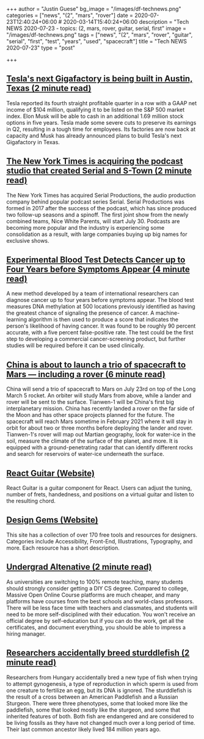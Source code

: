 +++
author = "Justin Guese"
bg_image = "/images/df-technews.png"
categories = ["news", "(2", "mars", "rover"]
date = 2020-07-23T12:40:24+06:00 # 2020-03-14T15:40:24+06:00
description = "Tech NEWS 2020-07-23 - topics: (2, mars, rover, guitar, serial, first"
image = "/images/df-technews.png"
tags = ["news", "(2", "mars", "rover", "guitar", "serial", "first", "test", "years", "used", "spacecraft"]
title = "Tech NEWS 2020-07-23"
type = "post"

+++

## [Tesla's next Gigafactory is being built in Austin, Texas (2 minute read)](https://www.engadget.com/teslas-q-2-earnings-could-qualify-the-company-for-an-sp-500-listing-213918329.html/1/010001737b249c74-a9274060-7464-427e-8337-1744ebee95a2-000000/qqn9tX83ZrgupA8qfvKgcfkwDEdN_VYQ_qkgmRwzP6c=151)

Tesla reported its fourth straight profitable quarter in a row with a GAAP net income of $104 million, qualifying it to be listed on the S&P 500 market index. Elon Musk will be able to cash in an additional 1.69 million stock options in five years. Tesla made some severe cuts to preserve its earnings in Q2, resulting in a tough time for employees. Its factories are now back at capacity and Musk has already announced plans to build Tesla's next Gigafactory in Texas.

## [The New York Times is acquiring the podcast studio that created Serial and S-Town (2 minute read)](https://www.theverge.com/2020/7/22/21335013/the-new-york-times-acquires-serial-productions-podcasts-this-american-life/1/010001737b249c74-a9274060-7464-427e-8337-1744ebee95a2-000000/Zx_iliQzfapHKqTJdwUsEi7w_SC2sXcoydeagwLiksc=151)

The New York Times has acquired Serial Productions, the audio production company behind popular podcast series Serial. Serial Productions was formed in 2017 after the success of the podcast, which has since produced two follow-up seasons and a spinoff. The first joint show from the newly combined teams, Nice White Parents, will start July 30. Podcasts are becoming more popular and the industry is experiencing some consolidation as a result, with large companies buying up big names for exclusive shows.

## [Experimental Blood Test Detects Cancer up to Four Years before Symptoms Appear (4 minute read)](https://www.scientificamerican.com/article/experimental-blood-test-detects-cancer-up-to-four-years-before-symptoms-appear//1/010001737b249c74-a9274060-7464-427e-8337-1744ebee95a2-000000/IAOW-vCO14sRMI9szB9nRPboIcI6SU8SXYdAW4vOi10=151)

A new method developed by a team of international researchers can diagnose cancer up to four years before symptoms appear. The blood test measures DNA methylation at 500 locations previously identified as having the greatest chance of signaling the presence of cancer. A machine-learning algorithm is then used to produce a score that indicates the person's likelihood of having cancer. It was found to be roughly 90 percent accurate, with a five percent false-positive rate. The test could be the first step to developing a commercial cancer-screening product, but further studies will be required before it can be used clinically.

## [China is about to launch a trio of spacecraft to Mars — including a rover (6 minute read)](https://www.theverge.com/2020/7/22/21330251/china-tianwen-1-mars-mission-rover-lander-orbiter-long-march-5-launch/1/010001737b249c74-a9274060-7464-427e-8337-1744ebee95a2-000000/IJ6hx6GKfVvqCwZETUi47xbAMbYKNWooJwjAeAf8Rwc=151)

China will send a trio of spacecraft to Mars on July 23rd on top of the Long March 5 rocket. An orbiter will study Mars from above, while a lander and rover will be sent to the surface. Tianwen-1 will be China's first big interplanetary mission. China has recently landed a rover on the far side of the Moon and has other space projects planned for the future. The spacecraft will reach Mars sometime in February 2021 where it will stay in orbit for about two or three months before deploying the lander and rover. Tianwen-1's rover will map out Martian geography, look for water-ice in the soil, measure the climate of the surface of the planet, and more. It is equipped with a ground-penetrating radar that can identify different rocks and search for reservoirs of water-ice underneath the surface.

## [React Guitar (Website)](https://react-guitar.com//1/010001737b249c74-a9274060-7464-427e-8337-1744ebee95a2-000000/UPhDlin0ebN0uX1TDHE_oe5gaAWTl9UIq0yWZqP-6eQ=151)

React Guitar is a guitar component for React. Users can adjust the tuning, number of frets, handedness, and positions on a virtual guitar and listen to the resulting chord.

## [Design Gems (Website)](https://www.designgems.co//1/010001737b249c74-a9274060-7464-427e-8337-1744ebee95a2-000000/LEVyxkCj2_jiTVE9mkGY1kXWR_HCOmzHjwAMR6wCfQQ=151)

This site has a collection of over 170 free tools and resources for designers. Categories include Accessibility, Front-End, Illustrations, Typography, and more. Each resource has a short description.

## [Undergrad Altenative (2 minute read)](https://www.pashabitz.com/posts/undergrad-altenative//1/010001737b249c74-a9274060-7464-427e-8337-1744ebee95a2-000000/bi4TOM40ydlNfdQ_59YTe3tGoBeP0_W6-gWRKnzf2kk=151)

As universities are switching to 100% remote teaching, many students should strongly consider getting a DIY CS degree. Compared to college, Massive Open Online Course platforms are much cheaper, and many platforms have courses from the best schools and world-class professors. There will be less face time with teachers and classmates, and students will need to be more self-disciplined with their education. You won't receive an official degree by self-education but if you can do the work, get all the certificates, and document everything, you should be able to impress a hiring manager.

## [Researchers accidentally breed sturddlefish (2 minute read)](https://phys.org/news/2020-07-accidentally-sturddlefish.html/1/010001737b249c74-a9274060-7464-427e-8337-1744ebee95a2-000000/qFPGuRwj5HC-orznk6BzwChprdTNw3tYnlWMj4dd9Mc=151)

Researchers from Hungary accidentally bred a new type of fish when trying to attempt gynogenesis, a type of reproduction in which sperm is used from one creature to fertilize an egg, but its DNA is ignored. The sturddlefish is the result of a cross between an American Paddlefish and a Russian Sturgeon. There were three phenotypes, some that looked more like the paddlefish, some that looked mostly like the sturgeon, and some that inherited features of both. Both fish are endangered and are considered to be living fossils as they have not changed much over a long period of time. Their last common ancestor likely lived 184 million years ago.

